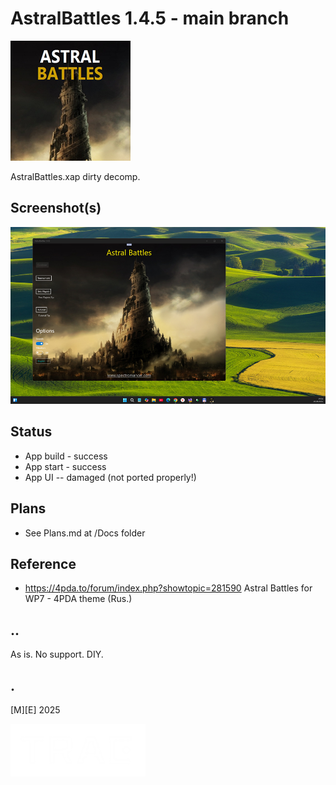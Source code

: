 ﻿# AstralBattles 1.4.5 - main branch

![Logo](Images/logo.png)


AstralBattles.xap dirty decomp.

## Screenshot(s)
![Logo](Images/sshot01.png)

## Status
- App build - success
- App start - success
- App UI -- damaged (not ported properly!)

## Plans
- See Plans.md at /Docs folder

## Reference
- https://4pda.to/forum/index.php?showtopic=281590 Astral Battles for WP7 - 4PDA theme (Rus.)

## ..
As is. No support. DIY.

## .
[M][E] 2025

![Logo](Images/footer.png)


